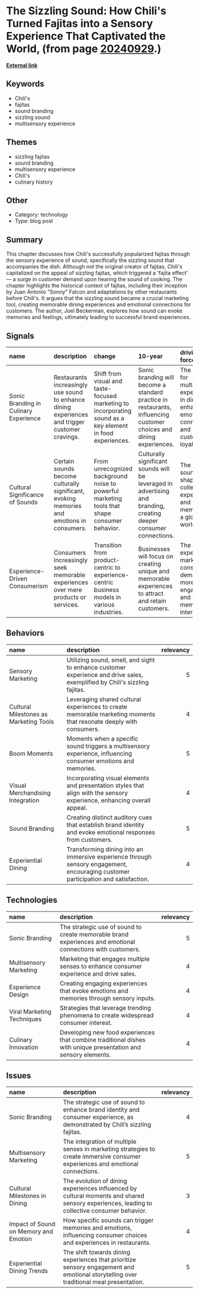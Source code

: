 # __The Sizzling Sound: How Chili's Turned Fajitas into a Sensory Experience That Captivated the World__, (from page [20240929](https://kghosh.substack.com/p/20240929).)

__[External link](https://medium.com/galleys/the-fajita-effect-504838a5f2f0)__



## Keywords

* Chili's
* fajitas
* sound branding
* sizzling sound
* multisensory experience

## Themes

* sizzling fajitas
* sound branding
* multisensory experience
* Chili's
* culinary history

## Other

* Category: technology
* Type: blog post

## Summary

This chapter discusses how Chili's successfully popularized fajitas through the sensory experience of sound, specifically the sizzling sound that accompanies the dish. Although not the original creator of fajitas, Chili's capitalized on the appeal of sizzling fajitas, which triggered a 'fajita effect' — a surge in customer demand upon hearing the sound of cooking. The chapter highlights the historical context of fajitas, including their inception by Juan Antonio "Sonny" Falcon and adaptations by other restaurants before Chili's. It argues that the sizzling sound became a crucial marketing tool, creating memorable dining experiences and emotional connections for customers. The author, Joel Beckerman, explores how sound can evoke memories and feelings, ultimately leading to successful brand experiences.

## Signals

| name                                  | description                                                                                     | change                                                                                                     | 10-year                                                                                                             | driving-force                                                                                            |   relevancy |
|:--------------------------------------|:------------------------------------------------------------------------------------------------|:-----------------------------------------------------------------------------------------------------------|:--------------------------------------------------------------------------------------------------------------------|:---------------------------------------------------------------------------------------------------------|------------:|
| Sonic Branding in Culinary Experience | Restaurants increasingly use sound to enhance dining experiences and trigger customer cravings. | Shift from visual and taste-focused marketing to incorporating sound as a key element in food experiences. | Sonic branding will become a standard practice in restaurants, influencing customer choices and dining experiences. | The desire for multisensory experiences in dining, enhancing emotional connections and customer loyalty. |           4 |
| Cultural Significance of Sounds       | Certain sounds become culturally significant, evoking memories and emotions in consumers.       | From unrecognized background noise to powerful marketing tools that shape consumer behavior.               | Culturally significant sounds will be leveraged in advertising and branding, creating deeper consumer connections.  | The role of sound in shaping collective experiences and memories in a globalized world.                  |           5 |
| Experience-Driven Consumerism         | Consumers increasingly seek memorable experiences over mere products or services.               | Transition from product-centric to experience-centric business models in various industries.               | Businesses will focus on creating unique and memorable experiences to attract and retain customers.                 | The rise of experiential marketing as consumers demand more engaging and memorable interactions.         |           5 |

## Behaviors

| name                                   | description                                                                                                                       |   relevancy |
|:---------------------------------------|:----------------------------------------------------------------------------------------------------------------------------------|------------:|
| Sensory Marketing                      | Utilizing sound, smell, and sight to enhance customer experience and drive sales, exemplified by Chili's sizzling fajitas.        |           5 |
| Cultural Milestones as Marketing Tools | Leveraging shared cultural experiences to create memorable marketing moments that resonate deeply with consumers.                 |           4 |
| Boom Moments                           | Moments when a specific sound triggers a multisensory experience, influencing consumer emotions and memories.                     |           5 |
| Visual Merchandising Integration       | Incorporating visual elements and presentation styles that align with the sensory experience, enhancing overall appeal.           |           4 |
| Sound Branding                         | Creating distinct auditory cues that establish brand identity and evoke emotional responses from customers.                       |           5 |
| Experiential Dining                    | Transforming dining into an immersive experience through sensory engagement, encouraging customer participation and satisfaction. |           4 |

## Technologies

| name                       | description                                                                                                    |   relevancy |
|:---------------------------|:---------------------------------------------------------------------------------------------------------------|------------:|
| Sonic Branding             | The strategic use of sound to create memorable brand experiences and emotional connections with customers.     |           5 |
| Multisensory Marketing     | Marketing that engages multiple senses to enhance consumer experience and drive sales.                         |           4 |
| Experience Design          | Creating engaging experiences that evoke emotions and memories through sensory inputs.                         |           4 |
| Viral Marketing Techniques | Strategies that leverage trending phenomena to create widespread consumer interest.                            |           4 |
| Culinary Innovation        | Developing new food experiences that combine traditional dishes with unique presentation and sensory elements. |           4 |

## Issues

| name                                  | description                                                                                                                                 |   relevancy |
|:--------------------------------------|:--------------------------------------------------------------------------------------------------------------------------------------------|------------:|
| Sonic Branding                        | The strategic use of sound to enhance brand identity and consumer experience, as demonstrated by Chili’s sizzling fajitas.                  |           4 |
| Multisensory Marketing                | The integration of multiple senses in marketing strategies to create immersive consumer experiences and emotional connections.              |           5 |
| Cultural Milestones in Dining         | The evolution of dining experiences influenced by cultural moments and shared sensory experiences, leading to collective consumer behavior. |           3 |
| Impact of Sound on Memory and Emotion | How specific sounds can trigger memories and emotions, influencing consumer choices and experiences in restaurants.                         |           4 |
| Experiential Dining Trends            | The shift towards dining experiences that prioritize sensory engagement and emotional storytelling over traditional meal presentation.      |           5 |